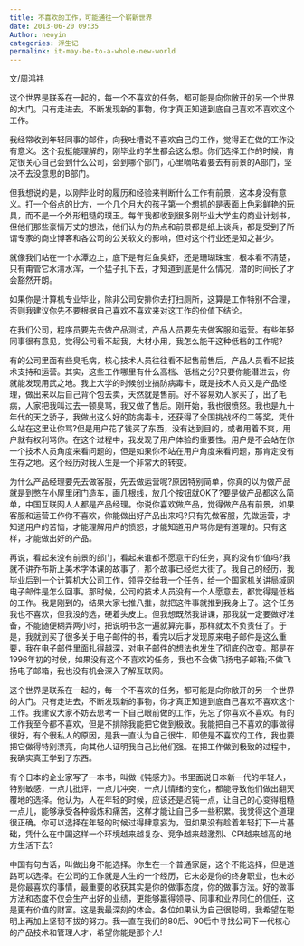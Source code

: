 ```yaml
---
title: 不喜欢的工作，可能通往一个崭新世界
date: 2013-06-20 09:35
Author: neoyin
categories: 浮生记
permalink: it-may-be-to-a-whole-new-world
---
```


文/周鸿祎

这个世界是联系在一起的，每一个不喜欢的任务，都可能是向你敞开的另一个世界的大门。只有走进去，不断发现新的事物，你才真正知道到底自己喜欢不喜欢这个工作。

我经常收到年轻同事的邮件，向我吐槽说不喜欢自己的工作，觉得正在做的工作没有意义。这个我挺能理解的，刚毕业的学生都会这么想。你们选择工作的时候，肯定很关心自己会到什么公司，会到哪个部门，心里嘀咕着要去有前景的A部门，坚决不去没意思的B部门。

但我想说的是，以刚毕业时的履历和经验来判断什么工作有前景，这本身没有意义。打一个俗点的比方，一个几个月大的孩子第一个想抓的是表面上色彩鲜艳的玩具，而不是一个外形粗糙的璞玉。每年我都收到很多刚毕业大学生的商业计划书，但他们那些豪情万丈的想法，他们认为的热点和前景都是纸上谈兵，都是受到了所谓专家的商业博客和各公司的公关软文的影响，但对这个行业还是知之甚少。

就像我们站在一个水潭边上，底下是有烂鱼臭虾，还是珊瑚珠宝，根本看不清楚，只有甭管它水清水浑，一个猛子扎下去，才知道到底是什么情况，潜的时间长了才会豁然开朗。

<!--more-->

如果你是计算机专业毕业，除非公司安排你去打扫厕所，这算是工作特别不合理，否则我建议你先不要根据自己喜欢不喜欢来对这工作的价值下结论。

在我们公司，程序员要先去做产品测试，产品人员要先去做客服和运营。有些年轻同事很有意见，觉得公司看不起我，大材小用，我怎么能干这种低档的工作呢?

有的公司里面有些臭毛病，核心技术人员往往看不起售前售后，产品人员看不起技术支持和运营。其实，这些工作哪里有什么高档、低档之分?只要你能潜进去，你就能发现用武之地。我上大学的时候创业搞防病毒卡，既是技术人员又是产品经理，做出来以后自己背个包去卖，天然就是售前。好不容易劝人家买了，出了毛病，人家把我叫过去一顿臭骂，我又做了售后。刚开始，我也很愤怒。我也是九十年代的天之骄子，我做出这么好的防病毒卡，还获得了全国挑战杯的二等奖，凭什么站在这里让你骂?但是用户花了钱买了东西，没有达到目的，或者用着不爽，用户就有权利骂你。在这个过程中，我发现了用户体验的重要性。用户是不会站在你一个技术人员角度来看问题的，但是如果你不站在用户角度来看问题，那肯定没有生存之地。这个经历对我人生是一个非常大的转变。

为什么产品经理要先去做客服，先去做运营呢?原因特别简单，你真的以为做产品就是到憋在小屋里闭门造车，画几根线，放几个按钮就OK了?要是做产品都这么简单，中国互联网人人都是产品经理。你说你喜欢做产品，觉得做产品有前景，如果客服和运营工作你不喜欢，你能做出好产品出来吗?只有先做客服，先做运营，才知道用户的苦恼，才能理解用户的愤怒，才能知道用户骂你是有道理的。只有这样，才能做出好的产品。

再说，看起来没有前景的部门，看起来谁都不愿意干的任务，真的没有价值吗?我就不讲乔布斯上美术字体课的故事了，那个故事已经烂大街了。我自己的经历，我毕业后到一个计算机大公司工作，领导交给我一个任务，给一个国家机关讲局域网电子邮件是怎么回事。那时候，公司的技术人员没有一个人愿意去，都觉得是低档的工作。我是刚到的，结果大家七推八推，就把这件事就推到我身上了。这个任务我也不喜欢，但我没的选，硬着头皮上。但我想既然我讲课，那我就一定要做好准备，不能随便糊弄两小时，把说明书念一遍就算完事，那样就太不负责任了。于是，我就到买了很多关于电子邮件的书，看完以后才发现原来电子邮件是这么重要，我在电子邮件里面扎得越深，对电子邮件的想法也发生了彻底的改变。那是在1996年初的时候，如果没有这个不喜欢的任务，我也不会做飞扬电子邮箱;不做飞扬电子邮箱，我也没有机会深入了解互联网。

这个世界是联系在一起的，每一个不喜欢的任务，都可能是向你敞开的另一个世界的大门。只有走进去，不断发现新的事物，你才真正知道到底自己喜欢不喜欢这个工作。我建议大家不妨去思考一下自己眼前做的工作，先忘了你喜欢不喜欢。有的工作我至今都不喜欢，但是不排除我能把它做到极致。我能把自己不喜欢的事做得很好，有个很私人的原因，是我一直认为自己很牛，即使是不喜欢的工作，我也要把它做得特别漂亮，向其他人证明我自己比他们强。在把工作做到极致的过程中，我确实真正学到了东西。

有个日本的企业家写了一本书，叫做《钝感力》。书里面说日本新一代的年轻人，特别敏感，一点儿批评，一点儿冲突，一点儿情绪的变化，都能导致他们做出翻天覆地的选择。他认为，人在年轻的时候，应该还是迟钝一点，让自己的心变得粗糙一点儿，能够承受各种锻炼和痛苦，这样才能让自己多一些积累。我觉得这个道理很正确。你可以选择在年轻的时候过得肆意妄为，但如果没有趁着年轻打下一片基础，凭什么在中国这样一个环境越来越复杂、竞争越来越激烈、CPI越来越高的地方生活下去?

中国有句古话，叫做出身不能选择。你生在一个普通家庭，这个不能选择，但是道路可以选择。在公司的工作就是人生的一个经历，它未必是你的终身职业，也未必是你最喜欢的事情，最重要的收获其实是你的做事态度，你的做事方法。好的做事方法和态度不仅会生产出好的业绩，更能够赢得领导、同事和业界同仁的信任，这是更有价值的财富。这是我最深刻的体会。各位如果认为自己很聪明，我希望在聪明上再加上坚韧不拔的努力。我一直在我们的80后、90后中寻找公司下一代核心的产品技术和管理人才，希望你能是那个人!
